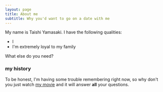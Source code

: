 ```yaml
---
layout: page
title: About me
subtitle: Why you'd want to go on a date with me
---
```


My name is Taishi Yamasaki. I have the following qualities:

- I 
- I'm extremely loyal to my family

What else do you need?

### my history

To be honest, I'm having some trouble remembering right now, so why don't you just watch [my movie](http://en.wikipedia.org/wiki/The_Princess_Bride_%28film%29) and it will answer **all** your questions.
